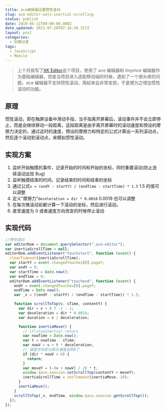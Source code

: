 ```yaml
---
title: ace编辑器设置惯性滚动
slug: ace-editor-sets-inertial-scrolling
status: publish
date: 2019-05-11T00:00:00.000Z
date_updated: 2021-07-28T07:16:26.317Z
layout: post
categories:
  - 折腾记录
tags:
  - JavaScript
  - Mobile
---
```


> 上个月我写了[XK Editor](https://blog.ixk.me/xkeditor.html)这个项目，使用了 ace 编辑器和 tinymce 编辑器作为基础编辑器，但是当项目进入适配移动端的时候，遇到了一个很头疼的问题，ace 编辑器不支持惯性滚动，用起来会非常变扭，于是便为之增加惯性滚动的功能。

## 原理

惯性滚动，即在触屏设备中滑动手指，当手指离开屏幕后，滚动事件并不会立即停止，而是会继续移动一段距离，这段距离是由手离开屏幕时的滚动速度和预设的摩擦力决定的，通过这时的速度，预设的摩擦力和特定的公式计算出一系列滚动点，然后逐个滚动到滚动点，来模拟惯性滚动。

## 实现方案

1. 监听开始触摸的事件，记录开始的时间和开始的坐标，同时重置滚动(防止连续滚动出现 Bug)
2. 监听触摸结束的时间，记录结束的时间和结束的坐标
3. 通过公式`v = (endY - startY) / (endTime - startTime) * 1.5` 1.5 的值可以调整
4. 定义“摩擦力”`deceleration = dir * 0.0018` 0.0018 也可以调整
5. 在每次微滚动前都计算一下滚动的坐标，然后进行滚动。
6. 直至速度为 0 或者速度方向改变的时候停止滚动

## 实现代码

```javascript
//惯性滚动
var editorDom = document.querySelector(".ace-editor");
var inertiaScrollTime = null;
editorDom.addEventListener("touchstart", function (event) {
  clearTimeout(inertiaScrollTime);
  var startY = event.changedTouches[0].pageY;
  var endY = 0;
  var startTime = Date.now();
  var endTime = 0;
  editorDom.addEventListener("touchend", function (event) {
    endY = event.changedTouches[0].pageY;
    endTime = Date.now();
    var _v = ((endY - startY) / (endTime - startTime)) * 1.5;

    function scrollToTop(v, sTime, contentY) {
      var dir = v > 0 ? -1 : 1;
      var deceleration = dir * 0.0018;
      var duration = v / deceleration;

      function inertiaMove() {
        // if(stopInertia) return
        var nowTime = Date.now();
        var t = nowTime - sTime;
        var nowV = v + t * deceleration;
        // 速度方向变化表示速度达到0了
        if (dir * nowV > 0) {
          return;
        }
        var moveY = (-(v + nowV) / 2) * t;
        window.$ace.session.setScrollTop(contentY + moveY);
        inertiaScrollTime = setTimeout(inertiaMove, 10);
      }
      inertiaMove();
    }
    scrollToTop(_v, endTime, window.$ace.session.getScrollTop());
  });
});
```

